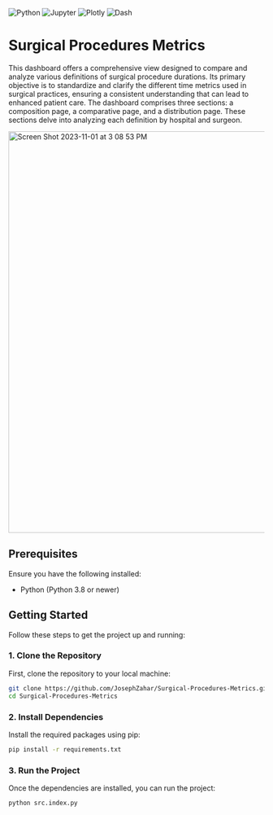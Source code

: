 <img alt="Python" src="https://img.shields.io/badge/Python%20-%2314354C.svg?style=flat-square&logo=python&logoColor=white" /> <img alt="Jupyter" src="https://img.shields.io/badge/Jupyter-F37626?style=for-the-badge&logo=jupyter&logoColor=white&style=flat" /> <img alt="Plotly" src="https://img.shields.io/badge/Plotly-3F4F75?logo=Plotly&logoColor=white&style=flat" /> <img alt="Dash" src="https://img.shields.io/badge/Dash-008DE4?logo=Dash&logoColor=white&style=flat" />

# Surgical Procedures Metrics
This dashboard offers a comprehensive view designed to compare and analyze various definitions of surgical procedure durations. Its primary objective is to standardize and clarify the different time metrics used in surgical practices, ensuring a consistent understanding that can lead to enhanced patient care. The dashboard comprises three sections: a composition page, a comparative page, and a distribution page. These sections delve into analyzing each definition by hospital and surgeon. 

<img width="789" alt="Screen Shot 2023-11-01 at 3 08 53 PM" src="https://github.com/JosephZahar/Surgical-Procedures-Metrics/assets/70657426/ae9d5125-de1a-4f13-b76b-8ccc08deef04">

## Prerequisites
Ensure you have the following installed:
- Python (Python 3.8 or newer)

## Getting Started
Follow these steps to get the project up and running:

### 1. Clone the Repository
First, clone the repository to your local machine:

```bash
git clone https://github.com/JosephZahar/Surgical-Procedures-Metrics.git
cd Surgical-Procedures-Metrics
```

### 2. Install Dependencies
Install the required packages using pip:

```bash
pip install -r requirements.txt
```

### 3. Run the Project
Once the dependencies are installed, you can run the project:

```bash
python src.index.py
```

